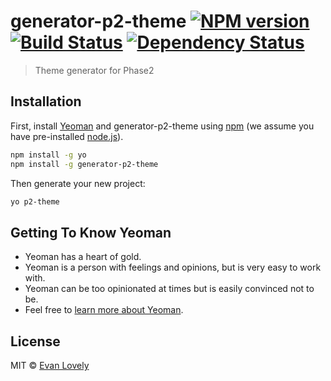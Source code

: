 # generator-p2-theme [![NPM version][npm-image]][npm-url] [![Build Status][travis-image]][travis-url] [![Dependency Status][daviddm-image]][daviddm-url]
> Theme generator for Phase2

## Installation

First, install [Yeoman](http://yeoman.io) and generator-p2-theme using [npm](https://www.npmjs.com/) (we assume you have pre-installed [node.js](https://nodejs.org/)).

```bash
npm install -g yo
npm install -g generator-p2-theme
```

Then generate your new project:

```bash
yo p2-theme
```

## Getting To Know Yeoman

 * Yeoman has a heart of gold.
 * Yeoman is a person with feelings and opinions, but is very easy to work with.
 * Yeoman can be too opinionated at times but is easily convinced not to be.
 * Feel free to [learn more about Yeoman](http://yeoman.io/).

## License

MIT © [Evan Lovely]()


[npm-image]: https://badge.fury.io/js/generator-p2-theme.svg
[npm-url]: https://npmjs.org/package/generator-p2-theme
[travis-image]: https://travis-ci.org/Phase2/generator-p2-theme.svg?branch=master
[travis-url]: https://travis-ci.org/Phase2/generator-p2-theme
[daviddm-image]: https://david-dm.org/Phase2/generator-p2-theme.svg?theme=shields.io
[daviddm-url]: https://david-dm.org/Phase2/generator-p2-theme
